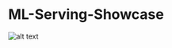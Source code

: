 # ML-Serving-Showcase

![alt text](https://github.com/gershonc/ml-serving-showcase/blob/main/img/postman_serving_ml.jpg?raw=true)
